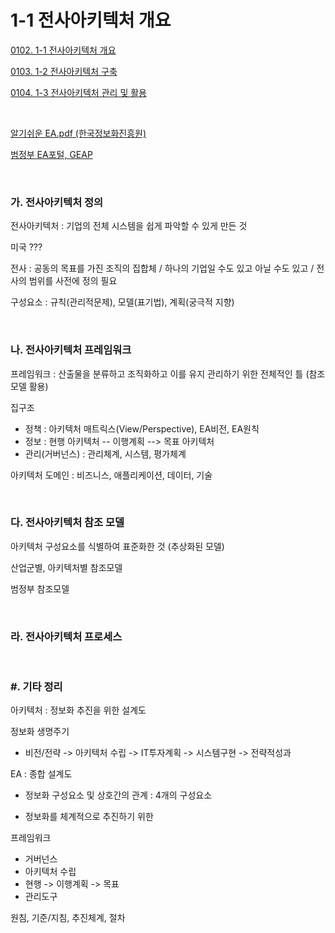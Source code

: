 # 1-1 전사아키텍처 개요

<p> <a href="./study_0102.html">0102. 1-1 전사아키텍처 개요</a> </p>
<p> <a href="./study_0103.html">0103. 1-2 전사아키텍처 구축</a> </p>
<p> <a href="./study_0104.html">0104. 1-3 전사아키텍처 관리 및 활용</a> </p>

<br>

[알기쉬운 EA.pdf (한국정보화진흥원)](./file/%EC%95%8C%EA%B8%B0%EC%89%AC%EC%9A%B4%20EA.pdf)

[범정부 EA포털, GEAP](https://www.geap.go.kr/real/)

<br>

### 가. 전사아키텍처 정의 

전사아키텍처 : 기업의 전체 시스템을 쉽게 파악할 수 있게 만든 것

미국 ???

전사 : 공동의 목표를 가진 조직의 집합체  /  하나의 기업일 수도 있고 아닐 수도 있고  /  전사의 범위를 사전에 정의 필요

구성요소 : 규칙(관리적문제),  모델(표기법),  계획(궁극적 지향)

<br>


### 나. 전사아키텍처 프레임워크 

프레임워크 : 산출물을 분류하고 조직화하고 이를 유지 관리하기 위한 전체적인 틀 (참조모델 활용)

집구조
- 정책 : 아키텍처 매트릭스(View/Perspective), EA비전, EA원칙
- 정보 : 현행 아키텍처 -- 이행계획 --> 목표 아키텍처
- 관리(거버넌스) : 관리체계, 시스템, 평가체계

아키텍처 도메인 : 비즈니스, 애플리케이션, 데이터, 기술

<br>


### 다. 전사아키텍처 참조 모델

아키텍처 구성요소를 식별하여 표준화한 것 (추상화된 모델)

산업군별, 아키텍처별 참조모델

범정부 참조모델

<br>


### 라. 전사아키텍처 프로세스

<br>


### #. 기타 정리

아키텍처 : 정보화 추진을 위한 설계도

정보화 생명주기
- 비전/전략 -> 아키텍처 수립 -> IT투자계획 -> 시스템구현 -> 전략적성과

EA : 종합 설계도

- 정보화 구성요소 및 상호간의 관계 : 4개의 구성요소

- 정보화를 체계적으로 추진하기 위한

프레임워크
- 거버넌스
- 아키텍처 수립
- 현행 -> 이행계획 -> 목표
- 관리도구
  
원침, 기준/지침, 추진체계, 절차